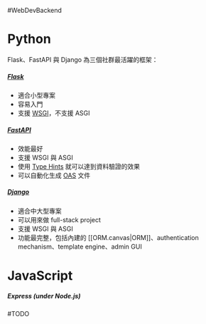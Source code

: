 #WebDevBackend 

# Python

Flask、FastAPI 與 Django 為三個社群最活躍的框架：

##### [Flask](https://flask.palletsprojects.com/)

- 適合小型專案
- 容易入門
- 支援 [WSGI](</System Design/Backend Web Architecture.md#WSGI/ASGI Server>)，不支援 ASGI

##### [FastAPI](https://fastapi.tiangolo.com/)

- 效能最好
- 支援 WSGI 與 ASGI
- 使用 [Type Hints](</Programming Language/Python/Type Hints.md>) 就可以達到資料驗證的效果
- 可以自動化生成 [OAS](</Web Development/OAS.canvas>) 文件

##### [Django](https://www.djangoproject.com/)

- 適合中大型專案
- 可以用來做 full-stack project
- 支援 WSGI 與 ASGI
- 功能最完整，包括內建的 [[ORM.canvas|ORM]]、authentication mechanism、template engine、admin GUI

# JavaScript

##### Express (under Node.js)

#TODO 

